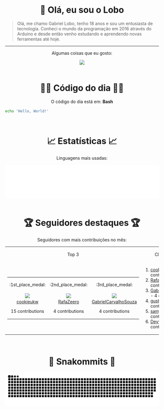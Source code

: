<div align="center">
  <h1>👋 Olá, eu sou o Lobo</h1>
</div>

> Olá, me chamo Gabriel Lobo, tenho 18 anos e sou um entusiasta de tecnologia. Conheci o mundo da programação em 2016 através do Arduino e desde então venho estudando e aprendendo novas ferramentas até hoje.

---

<div align="center">
  <p>Algumas coisas que eu gosto:</p>
  <a href="https://skillicons.dev">
    <img src="https://skillicons.dev/icons?i=py,md,html,css,js,github,git,vscode,linux,ts,sass,react,vite,vercel,arduino,godot&perline=8" />
  </a>
</div>

<br>

<div align="center">
  <h1>👨‍💻 Código do dia 👨‍💻</h1>
  <p>O código do dia está em: <b>Bash</b></p>
  
  <div align="left">

```sh
echo 'Hello, World!'
```

  </div>
</div>

<br>

<div align="center">
<h1>📈 Estatísticas 📈</h1>
  <p>Linguagens mais usadas:</p>
  <a href="https://github.com/Lobooooooo14" target="_blank">
    <img src="https://github.com/Lobooooooo14/Lobooooooo14/blob/renders-output/metrics.plugin.languages.svg" alt="most used languages" width="600px">
  </a>
</div>

<br>

<div align="center">
    <h1>🏆 Seguidores destaques 🏆</h1>
    <p>Seguidores com mais contribuições no mês:</p>
    <table>
        <tr>
            <td align="center">
                <p>Top 3</p>
            </td>
            <td align="center">
                <p>Classificações</p>
            </td>
        </tr>
        <tr>
            <td width="100px" align="center">
                <table><tr><td width="100px" align="center"><p>:1st_place_medal:</p></td><td width="100px" align="center"><p>:2nd_place_medal:</p></td><td width="100px" align="center"><p>:3rd_place_medal:</p></td></tr><tr><td width="100px" align="center"><img src="https://avatars.githubusercontent.com/u/65344982?v=4" width="100%"/><br><a href="https://github.com/cookieukw" target="_blank">cookieukw</a><p>15 contributions</p></td><td width="100px" align="center"><img src="https://avatars.githubusercontent.com/u/87309497?v=4" width="100%"/><br><a href="https://github.com/RafaZeero" target="_blank">RafaZeero</a><p>4 contributions</p></td><td width="100px" align="center"><img src="https://avatars.githubusercontent.com/u/129614621?v=4" width="100%"/><br><a href="https://github.com/GabrielCarvalhoSouza" target="_blank">GabrielCarvalhoSouza</a><p>4 contributions</p></td></tr></table>
            </td>
            <td width="fit-content" align="left">
                <ol><li><a href="https://github.com/cookieukw">cookieukw</a><span> - 15 contributions</span></li><li><a href="https://github.com/RafaZeero">RafaZeero</a><span> - 4 contributions</span></li><li><a href="https://github.com/GabrielCarvalhoSouza">GabrielCarvalhoSouza</a><span> - 4 contributions</span></li><li><a href="https://github.com/gustavosett">gustavosett</a><span> - 3 contributions</span></li><li><a href="https://github.com/samjamsh">samjamsh</a><span> - 2 contributions</span></li><li><a href="https://github.com/DeyvedAntonio">DeyvedAntonio</a><span> - 1 contribution</span></li></ol>
            </td>
        </tr>
    </table>
</div>

<br>

<div align="center">
  <h1>🐍 Snakommits 🐍</h1>
    <picture>
      <source media="(prefers-color-scheme: dark)" srcset="https://raw.githubusercontent.com/Lobooooooo14/Lobooooooo14/snake-output/github-contribution-grid-snake-dark.svg">
      <source media="(prefers-color-scheme: light)" srcset="https://raw.githubusercontent.com/Lobooooooo14/Lobooooooo14/snake-output/github-contribution-grid-snake.svg">
      <img alt="github contribution grid snake animation" src="https://raw.githubusercontent.com/Lobooooooo14/Lobooooooo14/snake-output/github-contribution-grid-snake.svg">
    </picture>
</div>
